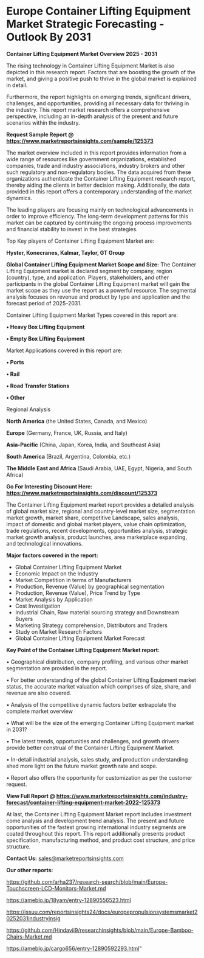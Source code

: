 # Europe Container Lifting Equipment Market Strategic Forecasting - Outlook By 2031

<Strong> Container Lifting Equipment Market Overview 2025 - 2031</strong>

The rising technology in Container Lifting Equipment Market is also depicted in this research report. Factors that are boosting the growth of the market, and giving a positive push to thrive in the global market is explained in detail.

Furthermore, the report highlights on emerging trends, significant drivers, challenges, and opportunities, providing all necessary data for thriving in the industry. This report market research offers a comprehensive perspective, including an in-depth analysis of the present and future scenarios within the industry.

<strong>Request Sample Report @ <a href=https://www.marketreportsinsights.com/sample/125373>https://www.marketreportsinsights.com/sample/125373</a></strong>

The market overview included in this report provides information from a wide range of resources like government organizations, established companies, trade and industry associations, industry brokers and other such regulatory and non-regulatory bodies. The data acquired from these organizations authenticate the Container Lifting Equipment research report, thereby aiding the clients in better decision making. Additionally, the data provided in this report offers a contemporary understanding of the market dynamics.

The leading players are focusing mainly on technological advancements in order to improve efficiency. The long-term development patterns for this market can be captured by continuing the ongoing process improvements and financial stability to invest in the best strategies.

Top Key players of Container Lifting Equipment Market are:

<strong>Hyster, Konecranes, Kalmar, Taylor, GT Group</strong>

<strong><b>Global Container Lifting Equipment Market Scope and Size:</b></strong>
The Container Lifting Equipment market is declared segment by company, region (country), type, and application. Players, stakeholders, and other participants in the global Container Lifting Equipment market will gain the market scope as they use the report as a powerful resource. The segmental analysis focuses on revenue and product by type and application and the forecast period of 2025-2031.

Container Lifting Equipment Market Types covered in this report are:

<strong>• Heavy Box Lifting Equipment

• Empty Box Lifting Equipment</strong>

Market Applications covered in this report are:

<strong>• Ports

• Rail

• Road Transfer Stations

• Other</strong> 

Regional Analysis

<strong>North America</strong> (the United States, Canada, and Mexico)

<strong>Europe</strong> (Germany, France, UK, Russia, and Italy)

<strong>Asia-Pacific</strong> (China, Japan, Korea, India, and Southeast Asia)

<strong>South America</strong> (Brazil, Argentina, Colombia, etc.)

<strong>The Middle East and Africa</strong> (Saudi Arabia, UAE, Egypt, Nigeria, and South Africa)

<strong>Go For Interesting Discount Here: <a href=https://www.marketreportsinsights.com/discount/125373>https://www.marketreportsinsights.com/discount/125373</a></strong>

The Container Lifting Equipment market report provides a detailed analysis of global market size, regional and country-level market size, segmentation market growth, market share, competitive Landscape, sales analysis, impact of domestic and global market players, value chain optimization, trade regulations, recent developments, opportunities analysis, strategic market growth analysis, product launches, area marketplace expanding, and technological innovations.

<strong><b>Major factors covered in the report:</b></strong>
<ul>
  <li>Global Container Lifting Equipment Market </li>
  <li>Economic Impact on the Industry</li>
  <li>Market Competition in terms of Manufacturers</li>
  <li>Production, Revenue (Value) by geographical segmentation</li>
  <li>Production, Revenue (Value), Price Trend by Type</li>
  <li>Market Analysis by Application</li>
  <li>Cost Investigation</li>
  <li>Industrial Chain, Raw material sourcing strategy and Downstream Buyers</li>
  <li>Marketing Strategy comprehension, Distributors and Traders</li>
  <li>Study on Market Research Factors</li>
  <li>Global Container Lifting Equipment Market Forecast</li>
</ul>

<strong><b>Key Point of the Container Lifting Equipment Market report:</b></strong>

• Geographical distribution, company profiling, and various other market segmentation are provided in the report.

• For better understanding of the global Container Lifting Equipment market status, the accurate market valuation which comprises of size, share, and revenue are also covered.

• Analysis of the competitive dynamic factors better extrapolate the complete market overview

• What will be the size of the emerging Container Lifting Equipment market in 2031?

• The latest trends, opportunities and challenges, and growth drivers provide better construal of the Container Lifting Equipment Market.

• In-detail industrial analysis, sales study, and production understanding shed more light on the future market growth rate and scope.

• Report also offers the opportunity for customization as per the customer request.

<strong><b>View Full Report @ <a href=https://www.marketreportsinsights.com/industry-forecast/container-lifting-equipment-market-2022-125373>https://www.marketreportsinsights.com/industry-forecast/container-lifting-equipment-market-2022-125373</a></b></strong>


At last, the Container Lifting Equipment Market report includes investment come analysis and development trend analysis. The present and future opportunities of the fastest growing international industry segments are coated throughout this report. This report additionally presents product specification, manufacturing method, and product cost structure, and price structure.

<strong>Contact Us:</strong>
sales@marketreportsinsights.com

<strong>Our other reports:</strong>

<a href=https://github.com/arha237/research-search/blob/main/Europe-Touchscreen-LCD-Monitors-Market.md>https://github.com/arha237/research-search/blob/main/Europe-Touchscreen-LCD-Monitors-Market.md</a>

<a href=https://ameblo.jp/18yam/entry-12890556523.html>https://ameblo.jp/18yam/entry-12890556523.html</a>

<a href=https://issuu.com/reportsinsights24/docs/europepropulsionsystemsmarket20252031industryinsig>https://issuu.com/reportsinsights24/docs/europepropulsionsystemsmarket20252031industryinsig</a>

<a href=https://github.com/Hindavii9/researchinsights/blob/main/Europe-Bamboo-Chairs-Market.md>https://github.com/Hindavii9/researchinsights/blob/main/Europe-Bamboo-Chairs-Market.md</a>

<a href=https://ameblo.jp/cargo656/entry-12890592293.html>https://ameblo.jp/cargo656/entry-12890592293.html</a>"
